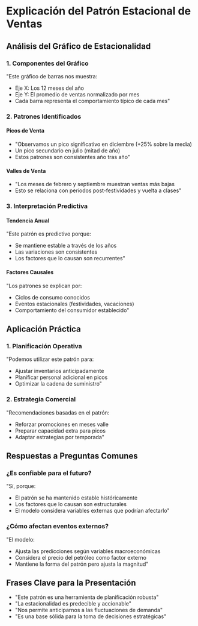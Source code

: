 # Explicación del Patrón Estacional de Ventas

## Análisis del Gráfico de Estacionalidad

### 1. Componentes del Gráfico
"Este gráfico de barras nos muestra:
- Eje X: Los 12 meses del año
- Eje Y: El promedio de ventas normalizado por mes
- Cada barra representa el comportamiento típico de cada mes"

### 2. Patrones Identificados

#### Picos de Venta
- "Observamos un pico significativo en diciembre (+25% sobre la media)
- Un pico secundario en julio (mitad de año)
- Estos patrones son consistentes año tras año"

#### Valles de Venta
- "Los meses de febrero y septiembre muestran ventas más bajas
- Esto se relaciona con períodos post-festividades y vuelta a clases"

### 3. Interpretación Predictiva

#### Tendencia Anual
"Este patrón es predictivo porque:
- Se mantiene estable a través de los años
- Las variaciones son consistentes
- Los factores que lo causan son recurrentes"

#### Factores Causales
"Los patrones se explican por:
- Ciclos de consumo conocidos
- Eventos estacionales (festividades, vacaciones)
- Comportamiento del consumidor establecido"

## Aplicación Práctica

### 1. Planificación Operativa
"Podemos utilizar este patrón para:
- Ajustar inventarios anticipadamente
- Planificar personal adicional en picos
- Optimizar la cadena de suministro"

### 2. Estrategia Comercial
"Recomendaciones basadas en el patrón:
- Reforzar promociones en meses valle
- Preparar capacidad extra para picos
- Adaptar estrategias por temporada"

## Respuestas a Preguntas Comunes

### ¿Es confiable para el futuro?
"Sí, porque:
- El patrón se ha mantenido estable históricamente
- Los factores que lo causan son estructurales
- El modelo considera variables externas que podrían afectarlo"

### ¿Cómo afectan eventos externos?
"El modelo:
- Ajusta las predicciones según variables macroeconómicas
- Considera el precio del petróleo como factor externo
- Mantiene la forma del patrón pero ajusta la magnitud"

## Frases Clave para la Presentación
- "Este patrón es una herramienta de planificación robusta"
- "La estacionalidad es predecible y accionable"
- "Nos permite anticiparnos a las fluctuaciones de demanda"
- "Es una base sólida para la toma de decisiones estratégicas"
